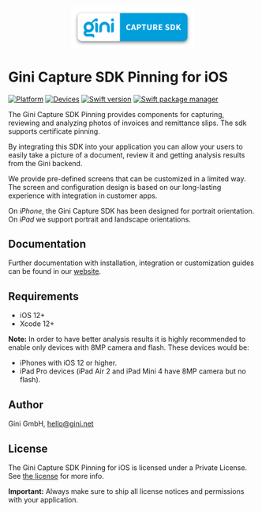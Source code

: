 <p align="center">
<img src="./GiniCapture_Logo.png" width="250">
</p>

# Gini Capture SDK Pinning for iOS

[![Platform](https://img.shields.io/badge/platform-iOS-lightgrey.svg)]()
[![Devices](https://img.shields.io/badge/devices-iPhone%20%7C%20iPad-blue.svg)]()
[![Swift version](https://img.shields.io/badge/swift-5.0-orange.svg)]()
[![Swift package manager](https://img.shields.io/badge/Swift_Package_Manager-compatible-orange?style=flat-square)]()

The Gini Capture SDK Pinning provides components for capturing, reviewing and analyzing photos of invoices and remittance slips. The sdk supports certificate pinning.

By integrating this SDK into your application you can allow your users to easily take a picture of a document, review it and getting analysis results from the Gini backend.

We provide pre-defined screens that can be customized in a limited way. The screen and configuration design is based on our long-lasting experience with integration in customer apps.

On *iPhone*, the Gini Capture SDK has been designed for portrait orientation.
On *iPad* we support portrait and landscape orientations.

## Documentation

Further documentation with installation, integration or customization guides can be found in our [website](https://developer.gini.net/gini-mobile-ios/GiniCaptureSDK/).

## Requirements

- iOS 12+
- Xcode 12+

**Note:**
In order to have better analysis results it is highly recommended to enable only devices with 8MP camera and flash. These devices would be:

* iPhones with iOS 12 or higher.
* iPad Pro devices (iPad Air 2 and iPad Mini 4 have 8MP camera but no flash).

## Author

Gini GmbH, hello@gini.net

## License

The Gini Capture SDK Pinning for iOS is licensed under a Private License. See [the license](https://developer.gini.net/gini-mobile-ios/GiniCaptureSDK/license.html) for more info.

**Important:** Always make sure to ship all license notices and permissions with your application.

